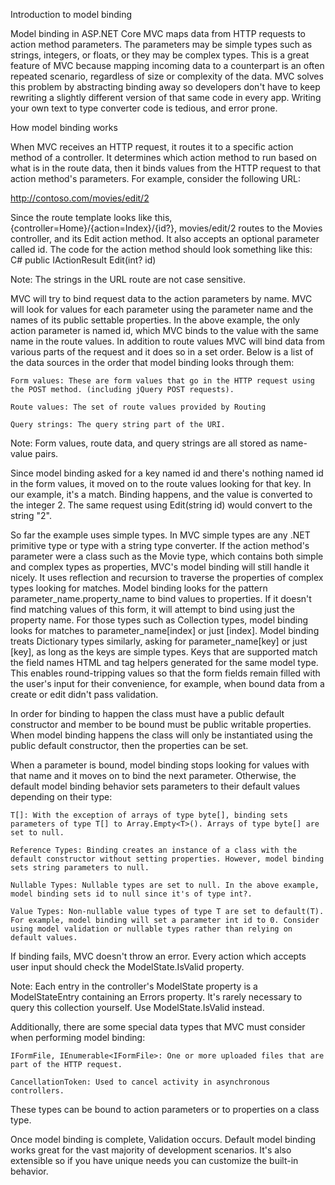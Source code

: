 Introduction to model binding

Model binding in ASP.NET Core MVC maps data from HTTP requests to action method parameters. The parameters may be simple types such as strings, integers, or floats, or they may be complex types. This is a great feature of MVC because mapping incoming data to a counterpart is an often repeated scenario, regardless of size or complexity of the data. MVC solves this problem by abstracting binding away so developers don't have to keep rewriting a slightly different version of that same code in every app. Writing your own text to type converter code is tedious, and error prone.

How model binding works

When MVC receives an HTTP request, it routes it to a specific action method of a controller. It determines which action method to run based on what is in the route data, then it binds values from the HTTP request to that action method's parameters. For example, consider the following URL:

http://contoso.com/movies/edit/2

Since the route template looks like this, {controller=Home}/{action=Index}/{id?}, movies/edit/2 routes to the Movies controller, and its Edit action method. It also accepts an optional parameter called id. The code for the action method should look something like this:
C# public IActionResult Edit(int? id)

Note: The strings in the URL route are not case sensitive.

MVC will try to bind request data to the action parameters by name. MVC will look for values for each parameter using the parameter name and the names of its public settable properties. In the above example, the only action parameter is named id, which MVC binds to the value with the same name in the route values. In addition to route values MVC will bind data from various parts of the request and it does so in a set order. Below is a list of the data sources in the order that model binding looks through them:

    Form values: These are form values that go in the HTTP request using the POST method. (including jQuery POST requests).

    Route values: The set of route values provided by Routing

    Query strings: The query string part of the URI.

Note: Form values, route data, and query strings are all stored as name-value pairs.

Since model binding asked for a key named id and there's nothing named id in the form values, it moved on to the route values looking for that key. In our example, it's a match. Binding happens, and the value is converted to the integer 2. The same request using Edit(string id) would convert to the string "2".

So far the example uses simple types. In MVC simple types are any .NET primitive type or type with a string type converter. If the action method's parameter were a class such as the Movie type, which contains both simple and complex types as properties, MVC's model binding will still handle it nicely. It uses reflection and recursion to traverse the properties of complex types looking for matches. Model binding looks for the pattern parameter_name.property_name to bind values to properties. If it doesn't find matching values of this form, it will attempt to bind using just the property name. For those types such as Collection types, model binding looks for matches to parameter_name[index] or just [index]. Model binding treats Dictionary types similarly, asking for parameter_name[key] or just [key], as long as the keys are simple types. Keys that are supported match the field names HTML and tag helpers generated for the same model type. This enables round-tripping values so that the form fields remain filled with the user's input for their convenience, for example, when bound data from a create or edit didn't pass validation.

In order for binding to happen the class must have a public default constructor and member to be bound must be public writable properties. When model binding happens the class will only be instantiated using the public default constructor, then the properties can be set.

When a parameter is bound, model binding stops looking for values with that name and it moves on to bind the next parameter. Otherwise, the default model binding behavior sets parameters to their default values depending on their type:

    T[]: With the exception of arrays of type byte[], binding sets parameters of type T[] to Array.Empty<T>(). Arrays of type byte[] are set to null.

    Reference Types: Binding creates an instance of a class with the default constructor without setting properties. However, model binding sets string parameters to null.

    Nullable Types: Nullable types are set to null. In the above example, model binding sets id to null since it's of type int?.

    Value Types: Non-nullable value types of type T are set to default(T). For example, model binding will set a parameter int id to 0. Consider using model validation or nullable types rather than relying on default values.

If binding fails, MVC doesn't throw an error. Every action which accepts user input should check the ModelState.IsValid property.

Note: Each entry in the controller's ModelState property is a ModelStateEntry containing an Errors property. It's rarely necessary to query this collection yourself. Use ModelState.IsValid instead.

Additionally, there are some special data types that MVC must consider when performing model binding:

    IFormFile, IEnumerable<IFormFile>: One or more uploaded files that are part of the HTTP request.

    CancellationToken: Used to cancel activity in asynchronous controllers.

These types can be bound to action parameters or to properties on a class type.

Once model binding is complete, Validation occurs. Default model binding works great for the vast majority of development scenarios. It's also extensible so if you have unique needs you can customize the built-in behavior.
